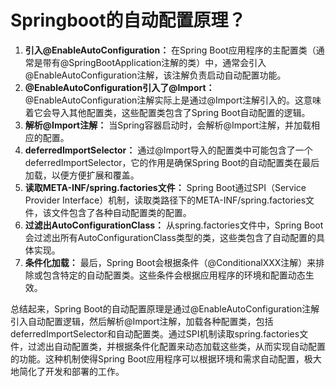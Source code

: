 # Springboot的自动配置原理？

1. **引入@EnableAutoConfiguration：** 在Spring Boot应用程序的主配置类（通常是带有@SpringBootApplication注解的类）中，通常会引入@EnableAutoConfiguration注解，该注解负责启动自动配置功能。
2. **@EnableAutoConfiguration引入了@Import：** @EnableAutoConfiguration注解实际上是通过@Import注解引入的。这意味着它会导入其他配置类，这些配置类包含了Spring Boot自动配置的逻辑。
3. **解析@Import注解：** 当Spring容器启动时，会解析@Import注解，并加载相应的配置。
4. **deferredImportSelector：** 通过@Import导入的配置类中可能包含了一个deferredImportSelector，它的作用是确保Spring Boot的自动配置类在最后加载，以便方便扩展和覆盖。
5. **读取META-INF/spring.factories文件：** Spring Boot通过SPI（Service Provider Interface）机制，读取类路径下的META-INF/spring.factories文件，该文件包含了各种自动配置类的配置。
6. **过滤出AutoConfigurationClass：** 从spring.factories文件中，Spring Boot会过滤出所有AutoConfigurationClass类型的类，这些类包含了自动配置的具体实现。
7. **条件化加载：** 最后，Spring Boot会根据条件（@ConditionalXXX注解）来排除或包含特定的自动配置类。这些条件会根据应用程序的环境和配置动态生效。

总结起来，Spring Boot的自动配置原理是通过@EnableAutoConfiguration注解引入自动配置逻辑，然后解析@Import注解，加载各种配置类，包括deferredImportSelector和自动配置类。通过SPI机制读取spring.factories文件，过滤出自动配置类，并根据条件化配置来动态加载这些类，从而实现自动配置的功能。这种机制使得Spring Boot应用程序可以根据环境和需求自动配置，极大地简化了开发和部署的工作。
